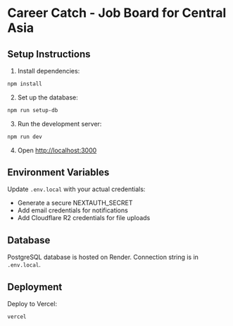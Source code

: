 # Career Catch - Job Board for Central Asia

## Setup Instructions

1. Install dependencies:
```bash
npm install
```

2. Set up the database:
```bash
npm run setup-db
```

3. Run the development server:
```bash
npm run dev
```

4. Open [http://localhost:3000](http://localhost:3000)

## Environment Variables
Update `.env.local` with your actual credentials:
- Generate a secure NEXTAUTH_SECRET
- Add email credentials for notifications
- Add Cloudflare R2 credentials for file uploads

## Database
PostgreSQL database is hosted on Render. Connection string is in `.env.local`.

## Deployment
Deploy to Vercel:
```bash
vercel
```
